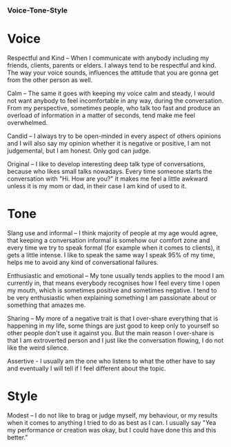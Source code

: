 ### Voice-Tone-Style
# Voice
Respectful and Kind – When I communicate with anybody including my friends, clients, parents or elders. I always tend to be respectful and kind. The way your voice sounds, influences the attitude that you are gonna get from the other person as well.

Calm – The same it goes with keeping my voice calm and steady, I would not want anybody to feel incomfortable in any way, during the conversation. From my perspective, sometimes people, who talk too fast and produce an overload of information in a matter of seconds, tend make me feel overwhelmed.

Candid – I always try to be open-minded in every aspect of others opinions and I will also say my opinion whether it is negative or positive, I am not judgemental, but I am honest. Only god can judge.

Original – I like to develop interesting deep talk type of conversations, because who likes small talks nowadays. Every time someone starts the conversation with "Hi. How are you?" it makes me feel a little awkward unless it is my mom or dad, in their case I am kind of used to it.

# Tone 
Slang use and informal – I think majority of people at my age would agree, that keeping a conversation informal is somehow our comfort zone and every time we try to speak formal (for example when it comes to clients), it gets a little intense. I like to speak the same way I speak 95% of my time, helps me to avoid any kind of conversational failures.

Enthusiastic and emotional – My tone usually tends applies to the mood I am currently in, that means everybody recognises how I feel every time I open my mouth, which is sometimes positive and sometimes negative. I tend to be very enthusiastic when explaining something I am passionate about or something that amazes me.

Sharing – My more of a negative trait is that I over-share everything that is happening in my life, some things are just good to keep only to yourself so other people don't use it against you. But the main reason I over-share is that I am extroverted person and I just like the conversation flowing, I do not like the weird silence.

Assertive - I usually am the one who listens to what the other have to say and eventually I will tell if I feel different about the topic.

# Style 

Modest – I do not like to brag or judge myself, my behaviour, or my results when it comes to anything I tried to do as best as I can. I usually say "Yea my performance or creation was okay, but I could have done this and this better." 
